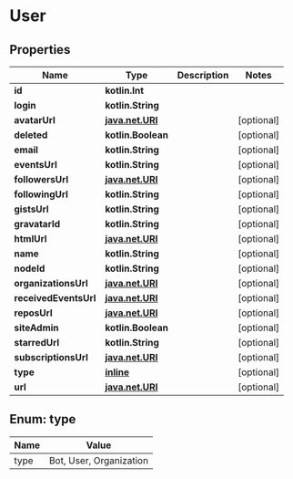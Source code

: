 
# User

## Properties
Name | Type | Description | Notes
------------ | ------------- | ------------- | -------------
**id** | **kotlin.Int** |  | 
**login** | **kotlin.String** |  | 
**avatarUrl** | [**java.net.URI**](java.net.URI.md) |  |  [optional]
**deleted** | **kotlin.Boolean** |  |  [optional]
**email** | **kotlin.String** |  |  [optional]
**eventsUrl** | **kotlin.String** |  |  [optional]
**followersUrl** | [**java.net.URI**](java.net.URI.md) |  |  [optional]
**followingUrl** | **kotlin.String** |  |  [optional]
**gistsUrl** | **kotlin.String** |  |  [optional]
**gravatarId** | **kotlin.String** |  |  [optional]
**htmlUrl** | [**java.net.URI**](java.net.URI.md) |  |  [optional]
**name** | **kotlin.String** |  |  [optional]
**nodeId** | **kotlin.String** |  |  [optional]
**organizationsUrl** | [**java.net.URI**](java.net.URI.md) |  |  [optional]
**receivedEventsUrl** | [**java.net.URI**](java.net.URI.md) |  |  [optional]
**reposUrl** | [**java.net.URI**](java.net.URI.md) |  |  [optional]
**siteAdmin** | **kotlin.Boolean** |  |  [optional]
**starredUrl** | **kotlin.String** |  |  [optional]
**subscriptionsUrl** | [**java.net.URI**](java.net.URI.md) |  |  [optional]
**type** | [**inline**](#Type) |  |  [optional]
**url** | [**java.net.URI**](java.net.URI.md) |  |  [optional]


<a id="Type"></a>
## Enum: type
Name | Value
---- | -----
type | Bot, User, Organization




